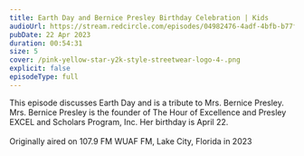 ```yaml
---
title: Earth Day and Bernice Presley Birthday Celebration | Kids
audioUrl: https://stream.redcircle.com/episodes/04982476-4adf-4bfb-b77f-590580862636/stream.mp3
pubDate: 22 Apr 2023
duration: 00:54:31
size: 5
cover: /pink-yellow-star-y2k-style-streetwear-logo-4-.png
explicit: false
episodeType: full
---
```

This episode discusses Earth Day and is a tribute to Mrs. Bernice Presley. Mrs. Bernice Presley is the founder of The Hour of Excellence and Presley EXCEL and Scholars Program, Inc. Her birthday is April 22. \
\
Originally aired on 107.9 FM WUAF FM, Lake City, Florida in 2023